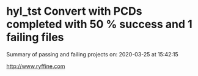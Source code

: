 # hyl_tst Convert with PCDs completed with 50 % success and 1 failing files

Summary of passing and failing projects on: 2020-03-25 at 15:42:15

http://www.ryffine.com
